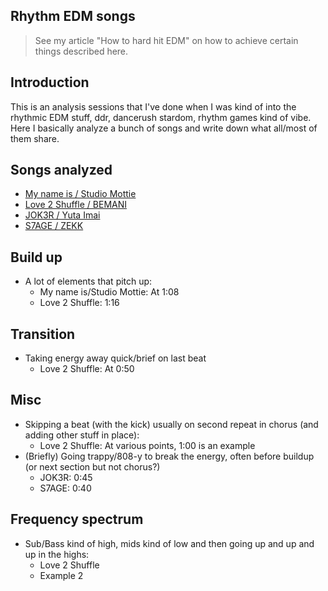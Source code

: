 ## Rhythm EDM songs
> See my article "How to hard hit EDM" on how to achieve certain things described here.

## Introduction
This is an analysis sessions that I've done when I was kind of into the rhythmic EDM stuff, ddr, dancerush stardom, rhythm games kind of vibe. Here I basically analyze a bunch of songs and write down what all/most of them share.

## Songs analyzed
- [My name is / Studio Mottie](https://www.youtube.com/watch?v=S3ddqb2cFmc)
- [Love 2 Shuffle / BEMANI](https://www.youtube.com/watch?v=bkdqYZb0_jk)
- [JOK3R / Yuta Imai](https://www.youtube.com/watch?v=GJFVSLvHS4M)
- [S7AGE / ZEKK ](https://www.youtube.com/watch?v=9z0ZkYFMHN0)

## Build up
- A lot of elements that pitch up:
  - My name is/Studio Mottie: At 1:08
  - Love 2 Shuffle: 1:16

## Transition
- Taking energy away quick/brief on last beat
  - Love 2 Shuffle: At 0:50

## Misc
- Skipping a beat (with the kick) usually on second repeat in chorus (and adding other stuff in place):
  - Love 2 Shuffle: At various points, 1:00 is an example
- (Briefly) Going trappy/808-y to break the energy, often before buildup (or next section but not chorus?)
  - JOK3R: 0:45
  - S7AGE: 0:40
 
## Frequency spectrum
- Sub/Bass kind of high, mids kind of low and then going up and up and up in the highs:
  - Love 2 Shuffle
  - Example 2
